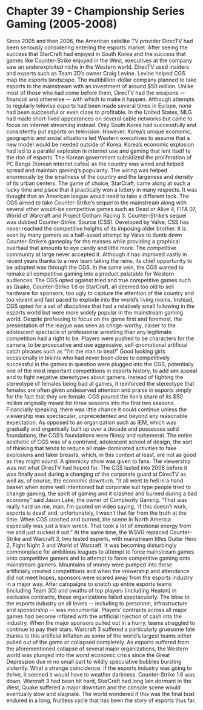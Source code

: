 # Chapter 39 - Championship Series Gaming (2005-2008)Since 2005 and then 2006, the American satellite TV provider DirecTV had been seriously considering entering the esports market. After seeing the success that StarCraft had enjoyed in South Korea and the success that games like Counter-Strike enjoyed in the West, executives at the company saw an underexploited niche in the Western world.DirecTV used insiders and experts such as Team 3D’s owner Craig Levine. Levine helped CGS map the esports landscape. The multibillion-dollar company planned to take esports to the mainstream with an investment of around $50 million. Unlike most of those who had come before them, DirecTV had the weapons -- financial and otherwise -- with which to make it happen.Although attempts to regularly televise esports had been made several times in Europe, none had been successful or even close to profitable. In the United States, MLG had made short-lived appearances on several cable networks but came to focus on internet streaming instead.Only South Korea had successfully and consistently put esports on television. However, Korea’s unique economic, geographic and social situations led Western executives to assume that a new model would be needed outside of Korea.Korea’s economic explosion had led to a parallel explosion in internet use and gaming that lent itself to the rise of esports. The Korean government subsidized the proliferation of PC Bangs (Korean internet cafes) as the country was wired and helped spread and maintain gaming’s popularity. The wiring was helped enormously by the smallness of the country and the largeness and density of its urban centers. The game of choice, StarCraft, came along at such a lucky time and place that it practically won a lottery in many respects.It was thought that an American league would need to take a different tack.The CGS aimed to take Counter-Strike’s sequel to the mainstream along with several other would-be competitive games such as Dead or Alive 4, FIFA 07, World of Warcraft and Project Gotham Racing 3.Counter-Strike’s sequel was dubbed Counter-Strike: Source (CSS). Developed by Valve, CSS has never reached the competitive heights of its imposing older brother. It is seen by many gamers as a half-assed attempt by Valve to dumb down Counter-Strike’s gameplay for the masses while providing a graphical overhaul that amounts to eye candy and little more. The competitive community at large never accepted it. Although it has improved vastly in recent years thanks to a new team taking the reins, its chief opportunity to be adopted was through the CGS.	In the same vein, the CGS wanted to remake all competitive gaming into a product palatable for Western audiences. The CGS opted against tried and true competitive games such as Quake, Counter-Strike 1.6 or StarCraft, all deemed too old to sell hardware for sponsors, too ugly to capture the attention of the country and too violent and fast paced to explode into the world’s living rooms.Instead, CGS opted for a set of disciplines that had a relatively small following in the esports world but were more widely popular in the mainstream gaming world. Despite professing to focus on the game first and foremost, the presentation of the league was seen as cringe-worthy, closer to the adolescent spectacle of professional wrestling than any legitimate competition had a right to be.Players were pushed to be characters for the camera, to be provocative and use aggressive, self-promotional artificial catch phrases such as “I’m the man to beat!”Good looking girls occasionally in bikinis who had never been close to competitively successful in the games in question were plugged into the CGS, potentially one of the most important competitions in esports history, to add sex appeal and to fight negative stereotypes about gamers. Instead of fighting the stereotype of females being bad at games, it reinforced the stereotype that females are often given undeserved attention and praise in esports simply for the fact that they are female.CGS poured the lion’s share of its $50 million originally meant for three seasons into the first two seasons. Financially speaking, there was little chance it could continue unless the viewership was spectacular, unprecedented and beyond any reasonable expectation.As opposed to an organization such as IEM, which was gradually and organically built up over a decade and possesses solid foundations, the CGS’s foundations were flimsy and ephemeral.The entire aesthetic of CGS was of a contrived, adolescent school of design, the sort of thinking that tends to reduce all male-dominated activities to fake explosions and faker breasts, which, in this context at least, are not as good as they might sound. A gimmicky show was given to fans. The viewership was not what DirecTV had hoped for. The CGS lasted into 2008 before it was finally axed during a changing of the corporate guard at DirecTV as well as, of course, the economic downturn.“It all went to hell in a hand basket when some well intentioned but corporate suit type people tried to change gaming, the spirit of gaming and it crashed and burned during a bad economy” said Jason Lake, the owner of Complexity Gaming. “That was really hard on me, man. I’m quoted on video saying, ‘if this doesn’t work, esports is dead’ and, unfortunately, I wasn’t that far from the truth at the time. When CGS crashed and burned, the scene in North America especially was just a train wreck. That took a lot of emotional energy from me and just sucked it out.”At the same time, the WSVG replaced Counter-Strike and Warcraft 3, two tested esports, with mainstream titles Guitar Hero 2, Fight Night 3 and World of Warcraft. It was becoming disturbingly commonplace for ambitious leagues to attempt to force mainstream games onto competitive gamers and to attempt to force competitive gaming onto mainstream gamers.	Mountains of money were pumped into these artificially created competitions and when the viewership and attendance did not meet hopes, sponsors were scared away from the esports industry in a major way. After campaigns to snatch up entire esports teams (including Team 3D) and swaths of top players (including Heaton) in exclusive contracts, these organizations failed spectacularly. The blow to the esports industry on all levels -- including to personnel, infrastructure and sponsorship -- was monumental.	Players’ contracts across all major games had become inflated with the artificial injection of cash into the industry. When the major sponsors pulled out in a hurry, teams struggled to continue to pay their stars. Warcraft 3 suffered a particularly gruesome fate thanks to this artificial inflation as some of the world’s largest teams either pulled out of the game or collapsed completely.As esports suffered from the aforementioned collapse of several major organizations, the Western world was plunged into the worst economic crisis since the Great Depression due in no small part to wildly speculative bubbles bursting violently. What a strange coincidence.	If the esports industry was going to thrive, it seemed it would have to weather darkness. Counter-Strike 1.6 was down, Warcraft 3 had been hit hard, StarCraft had long lain dormant in the West, Quake suffered a major downturn and the console scene would eventually slow and stagnate. The world wondered if this was the final bust endured in a long, fruitless cycle that has been the story of esports thus far.